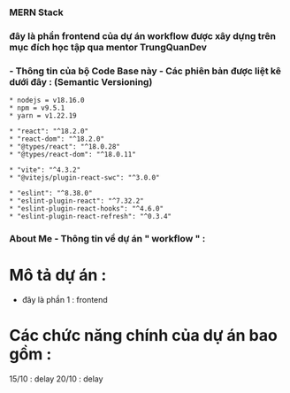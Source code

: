 ### MERN Stack

### đây là phần frontend của dự án workflow được xây dựng trên mục đích học tập qua mentor TrungQuanDev

### - Thông tin của bộ Code Base này - Các phiên bản được liệt kê dưới đây : (Semantic Versioning)

```
* nodejs = v18.16.0
* npm = v9.5.1
* yarn = v1.22.19

* "react": "^18.2.0"
* "react-dom": "^18.2.0"
* "@types/react": "^18.0.28"
* "@types/react-dom": "^18.0.11"

* "vite": "^4.3.2"
* "@vitejs/plugin-react-swc": "^3.0.0"

* "eslint": "^8.38.0"
* "eslint-plugin-react": "^7.32.2"
* "eslint-plugin-react-hooks": "^4.6.0"
* "eslint-plugin-react-refresh": "^0.3.4"
```

### About Me - Thông tin về dự án " workflow " :

# Mô tả dự án :

- đây là phần 1 : frontend

# Các chức năng chính của dự án bao gồm :

15/10 : delay
20/10 : delay
